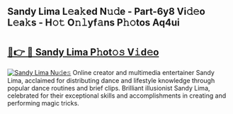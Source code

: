 ## Sandy Lima L𝚎a𝚔ed N𝚞𝚍e - Part-6y8 Vi𝚍𝚎o L𝚎a𝚔s - H𝚘𝚝 O𝚗𝚕yf𝚊ns P𝚑𝚘tos Aq4ui

# <h2><a href="http://kf3lpkh.oniu.top/?m=Sandy+Lima">🔗👉 🔴 Sandy Lima P𝚑ot𝚘𝚜 V𝚒d𝚎o</a></h2>

[![Sandy Lima Nu𝚍e𝚜](https://i.imgur.com/0qMVB7G.gif)](http://kf3lpkh.oniu.top/?m=Sandy+Lima)
Online creator and multimedia entertainer Sandy Lima, acclaimed for distributing dance and lifestyle knowledge through popular dance routines and brief clips. Brilliant illusionist Sandy Lima, celebrated for their exceptional skills and accomplishments in creating and performing magic tricks.  
